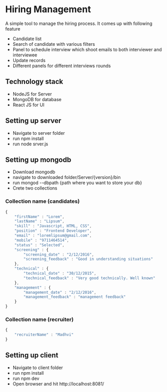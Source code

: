 # Hiring Management
A simple tool to manage the hiring process. It comes up with following feature
* Candidate list
* Search of candidate with various filters
* Panel to schedule interview which shoot emails to both interviewer and interviewee
* Update records
* Different panels for different interviews rounds

## Technology stack 
* NodeJS for Server
* MongoDB for database
* React JS for UI

## Setting up server
* Navigate to server folder
* run npm install
* run node srver.js

## Setting up mongodb
* Download mongodb
* navigate to downloaded folder/Server/{version}/bin
* run mongod --dbpath {path where you want to store your db}
* Crete two collections

### Collection name (candidates)

```javascript
{
    "firstName" : "Lorem",
    "lastName" : "Lipsum",
    "skill" : "Javascript, HTML, CSS",
    "position" : "Frontend Developer",
    "email" : "loremlipsum@gmail.com",
    "mobile" : "9711464514",
    "status" : "Selected",
    "screening" : {
        "screening_date" : "2/12/2016",
        "screening_feedback" : "Good in understanding situations"
    },
    "technical" : {
        "technical_date" : "30/12/2015",
        "technical_feedback" : "Very good technically. Well known"
    },
    "management" : {
        "management_date" : "2/12/2016",
        "management_feedback" : "management feedback"
    }
}
```

### Collection name (recruiter)
```javascript
{
    "recruiterName" : "Madhvi"
}
```

## Setting up client
* Navigate to client folder
* run npm install
* run npm dev
* Open browser and hit http://localhost:8081/
